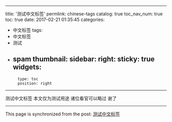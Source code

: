 
---
title: '测试中文标签'
permlink: chinese-tags
catalog: true
toc_nav_num: true
toc: true
date: 2017-02-21 01:35:45
categories:
- 中文标签
tags:
- 中文标签
- 测试
- spam
thumbnail: 
sidebar:
    right:
        sticky: true
widgets:
    -
        type: toc
        position: right
---



测试中文标签
本文仅为测试用途
诸位看官可以略过
谢了


- - -

This page is synchronized from the post: [测试中文标签](https://steemit.com/@oflyhigh/chinese-tags)
